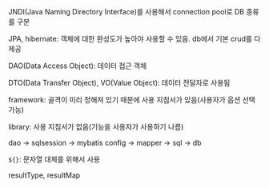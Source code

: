 JNDI(Java Naming Directory Interface)를 사용해서 connection pool로 DB 종류를 구분

JPA, hibernate: 객체에 대한 완성도가 높아야 사용할 수 있음. db에서 기본 crud를 다 제공

DAO(Data Access Object): 데이터 접근 객체

DTO(Data Transfer Object), VO(Value Object): 데이터 전달자로 사용됨

framework: 골격이 미리 정해져 있기 때문에 사용 지침서가 있음(사용자가 옵션 선택 가능)

library: 사용 지침서가 없음(기능을 사용자가 사용하기 나름)

dao -> sqlsession -> mybatis config -> mapper -> sql -> db

`${}`: 문자열 대체를 위해서 사용

resultType, resultMap